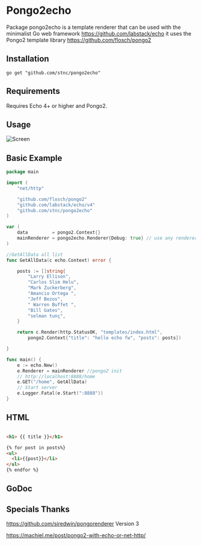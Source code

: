 Pongo2echo
=========

Package pongo2echo is a template renderer that can be used with the minimalist Go web framework
https://github.com/labstack/echo it uses the Pongo2 template library
https://github.com/flosch/pongo2

## Installation  

`go get "github.com/stnc/pongo2echo"`

Requirements
------------

Requires Echo 4+ or higher and Pongo2.

Usage
-----


![Screen](https://raw.githubusercontent.com/stnc/pongo2echo/master/example/echoScreen.png)

Basic Example
-------------

```go
package main

import (
	"net/http"

	"github.com/flosch/pongo2"
	"github.com/labstack/echo/v4"
	"github.com/stnc/pongo2echo"
)

var (
	data         = pongo2.Context{}
	mainRenderer = pongo2echo.Renderer{Debug: true} // use any renderer
)

//GetAllData all list
func GetAllData(c echo.Context) error {

	posts := []string{
		"Larry Ellison",
		"Carlos Slim Helu",
		"Mark Zuckerberg",
		"Amancio Ortega ",
		"Jeff Bezos",
		" Warren Buffet ",
		"Bill Gates",
		"selman tunç",
	}

	return c.Render(http.StatusOK, "templates/index.html",
		pongo2.Context{"title": "hello echo fw", "posts": posts})

}

func main() {
	e := echo.New()
	e.Renderer = mainRenderer //pongo2 init
	// http://localhost:8888/home
	e.GET("/home", GetAllData)
	// Start server
	e.Logger.Fatal(e.Start(":8888"))
}

```

HTML 
----------------


```html

<h1> {{ title }}</h1>

{% for post in posts%}
<ul>
  <li>{{post}}</li>
</ul>
{% endfor %}

```


GoDoc
-----


Specials Thanks
-----

https://github.com/siredwin/pongorenderer Version 3

https://machiel.me/post/pongo2-with-echo-or-net-http/
